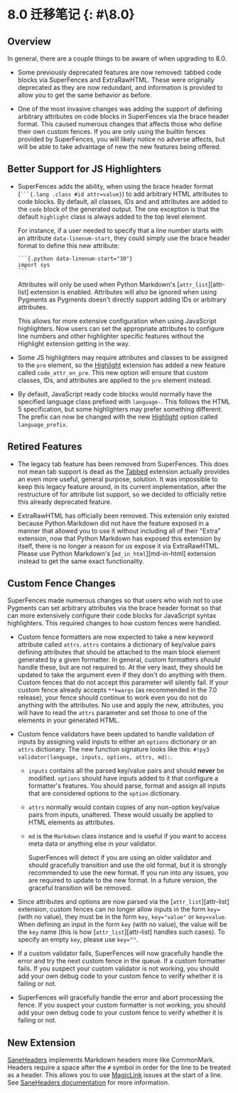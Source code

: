 # 8.0 迁移笔记 {: #\8.0}

## Overview

In general, there are a couple things to be aware of when upgrading to 8.0.

- Some previously deprecated features are now removed: tabbed code blocks via SuperFences and ExtraRawHTML. These were
  originally deprecated as they are now redundant, and information is provided to allow you to get the same behavior
  as before.

- One of the most invasive changes was adding the support of defining arbitrary attributes on code blocks in SuperFences
  via the brace header format. This caused numerous changes that affects those who define their own custom fences. If
  you are only using the builtin fences provided by SuperFences, you will likely notice no adverse affects, but will be
  able to take advantage of new the new features being offered.

## Better Support for JS Highlighters

- SuperFences adds the ability, when using the brace header format (` ```{.lang .class #id attr=value} `) to add
  arbitrary HTML attributes to code blocks. By default, all classes, IDs and and attributes are added to the `code`
  block of the generated output. The one exception is that the default `highlight` class is always added to the top
  level element.

    For instance, if a user needed to specify that a line number starts with an attribute `data-linenum-start`, they
    could simply use the brace header format to define this new attribute:

    ````
    ```{.python data-linenum-start="30"}
    import sys
    ```
    ````

    Attributes will only be used when Python Markdown's [`attr_list`][attr-list] extension is enabled. Attributes will
    also be ignored when using Pygments as Pygments doesn't directly support adding IDs or arbitrary attributes.

    This allows for more extensive configuration when using JavaScript highlighters. Now users can set the appropriate
    attributes to configure line numbers and other highlighter specific features without the Highlight extension getting
    in the way.

- Some JS highlighters may require attributes and classes to be assigned to the `pre` element, so the
  [Highlight](../../extensions/highlight.md) extension has added a new feature called `code_attr_on_pre`. This new
  option will ensure that custom classes, IDs, and attributes are applied to the `pre` element instead.

- By default, JavaScript ready code blocks would normally have the specified language class prefixed with `language-`.
  This follows the HTML 5 specification, but some highlighters may prefer something different. The prefix can now be
  changed with the new [Highlight](../../extensions/highlight.md) option called `language_prefix`.

## Retired Features

- The legacy tab feature has been removed from SuperFences. This does not mean tab support is dead as the
  [Tabbed](../../extensions/tabbed.md) extension actually provides an even more useful, general purpose, solution. It
  was impossible to keep this legacy feature around, in its current implementation, after the restructure of for
  attribute list support, so we decided to officially retire this already deprecated feature.

- ExtraRawHTML has officially been removed. This extension only existed because Python Markdown did not have the feature
  exposed in a manner that allowed you to use it without including all of their "Extra" extension, now that Python
  Markdown has exposed this extension by itself, there is no longer a reason for us expose it via ExtraRawHTML. Please
  use Python Markdown's [`md_in_html`][md-in-html] extension instead to get the same exact functionality.

## Custom Fence Changes

SuperFences made numerous changes so that users who wish not to use Pygments can set arbitrary attributes via the brace
header format so that can more extensively configure their code blocks for JavaScript syntax highlighters. This required
changes to how custom fences were handled.

- Custom fence formatters are now expected to take a new keyword attribute called `attrs`. `attrs` contains a dictionary
  of key/value pairs defining attributes that should be attached to the main block element generated by a given
  formatter. In general, custom formatters *should* handle these, but are not required to.  At the very least, they
  should be updated to take the argument even if they don't do anything with them. Custom fences that do not accept this
  parameter will silently fail. If your custom fence already accepts `**kwargs` (as recommended in the 7.0 release),
  your fence should continue to work even you do not do anything with the attributes. No use and apply the new,
  attributes, you will have to read the `attrs` parameter and set those to one of the elements in your generated HTML.

- Custom fence validators have been updated to handle validation of inputs by assigning valid inputs to either an
  `options` dictionary or an `attrs` dictionary. The new function signature looks like this:
  `#!py3 validator(language, inputs, options, attrs, md):`.

  - `inputs` contains all the parsed key/value pairs and should **never** be modified. `options` should have inputs
    added to it that configure a formatter's features. You should parse, format and assign all inputs that are
    considered options to the `option` dictionary.

  - `attrs` normally would contain copies of any non-option key/value pairs from inputs, unaltered. These would usually
    be applied to HTML elements as attributes.

  - `md` is the `Markdown` class instance and is useful if you want to access meta data or anything else in your
    validator.

    SuperFences will detect if you are using an older validator and should gracefully transition and use the old format,
    but it is strongly recommended to use the new format. If you run into any issues, you are required to update to the
    new format. In a future version, the graceful transition will be removed.

- Since attributes and options are now parsed via the [`attr_list`][attr-list] extension, custom fences can no longer
  allow inputs in the form `key=` (with no value), they must be in the form `key`, `key="value"` or `key=value`. When
  defining an input in the form `key` (with no value), the value will be the `key` name (this is how
  [`attr_list`][attr-list] handles such cases). To specify an empty `key`, please use `key=""`.

- If a custom validator fails, SuperFences will now gracefully handle the error and try the next custom fence in the
  queue. If a custom formatter fails. If you suspect your custom validator is not working, you should add your own debug
  code to your custom fence to verify whether it is failing or not.

- SuperFences will gracefully handle the error and abort processing the fence. If you suspect your custom formatter is
  not working, you should add your own debug code to your custom fence to verify whether it is failing or not.

## New Extension

[SaneHeaders](../../extensions/saneheaders.md) implements Markdown headers more like CommonMark. Headers require a space
after the `#` symbol in order for the line to be treated as a header. This allows you to use
[MagicLink](../../extensions/magiclink.md) issues at the start of a line. See
[SaneHeaders documentation](../../extensions/saneheaders.md) for more information.
